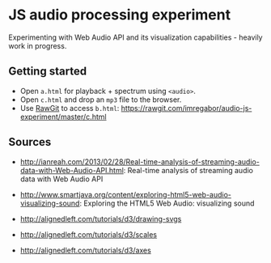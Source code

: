 JS audio processing experiment
==============================

Experimenting with Web Audio API and its visualization capabilities - heavily work in progress.

Getting started
---------------

   - Open `a.html` for playback + spectrum using `<audio>`. 
   - Open `c.html` and drop an `mp3` file to the browser.
   - Use [RawGit](http://rawgit.com) to access `b.html`: <https://rawgit.com/imregabor/audio-js-experiment/master/c.html>

    
Sources
-------

   - <http://ianreah.com/2013/02/28/Real-time-analysis-of-streaming-audio-data-with-Web-Audio-API.html>: Real-time analysis of streaming audio data with Web Audio API     
     
   - <http://www.smartjava.org/content/exploring-html5-web-audio-visualizing-sound>: Exploring the HTML5 Web Audio: visualizing sound
   
   - <http://alignedleft.com/tutorials/d3/drawing-svgs>
            
   - <http://alignedleft.com/tutorials/d3/scales>
   
   - <http://alignedleft.com/tutorials/d3/axes>